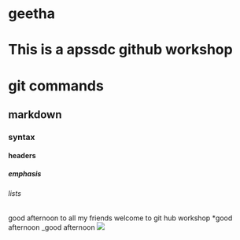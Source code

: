 # geetha
# This is a apssdc github workshop
# git commands
## markdown
### syntax
#### headers
##### emphasis
###### lists
good afternoon to all my friends welcome to git hub workshop
*good afternoon
_good afternoon
<img src='https://images.pexels.com/photos/658687/pexels-photo-658687.jpeg?cs=srgb&dl=pexels-cindy-gustafson-658687.jpg&fm=jpg'>
